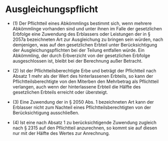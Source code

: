# Ausgleichungspflicht

- (1) Der Pflichtteil eines Abkömmlings bestimmt sich, wenn mehrere Abkömmlinge vorhanden sind und unter ihnen im Falle der gesetzlichen Erbfolge eine Zuwendung des Erblassers oder Leistungen der in § 2057a bezeichneten Art zur Ausgleichung zu bringen sein würden, nach demjenigen, was auf den gesetzlichen Erbteil unter Berücksichtigung der Ausgleichungspflichten bei der Teilung entfallen würde. Ein Abkömmling, der durch Erbverzicht von der gesetzlichen Erbfolge ausgeschlossen ist, bleibt bei der Berechnung außer Betracht.

- (2) Ist der Pflichtteilsberechtigte Erbe und beträgt der Pflichtteil nach Absatz 1 mehr als der Wert des hinterlassenen Erbteils, so kann der Pflichtteilsberechtigte von den Miterben den Mehrbetrag als Pflichtteil verlangen, auch wenn der hinterlassene Erbteil die Hälfte des gesetzlichen Erbteils erreicht oder übersteigt.

- (3) Eine Zuwendung der in § 2050 Abs. 1 bezeichneten Art kann der Erblasser nicht zum Nachteil eines Pflichtteilsberechtigten von der Berücksichtigung ausschließen.

- (4) Ist eine nach Absatz 1 zu berücksichtigende Zuwendung zugleich nach § 2315 auf den Pflichtteil anzurechnen, so kommt sie auf diesen nur mit der Hälfte des Wertes zur Anrechnung.


